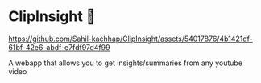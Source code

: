 # ClipInsight 🎥


https://github.com/Sahil-kachhap/ClipInsight/assets/54017876/4b1421df-61bf-42e6-abdf-e7fdf97d4f99


A webapp that allows you to get insights/summaries from any youtube video
